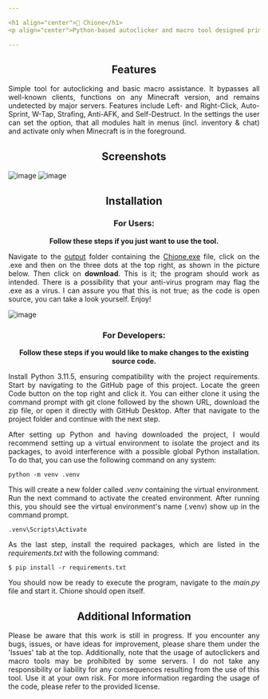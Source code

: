 ```yaml
---

<h1 align="center">🔮 Chione</h1>
<p align="center">Python-based autoclicker and macro tool designed primarily for the videogame Minecraft.</p>

---
```


<h2 align="center">Features</h2>

<div align="justify">
<p>Simple tool for autoclicking and basic macro assistance. It bypasses all well-known clients, functions on any Minecraft version, and remains undetected by major servers. Features include Left- and Right-Click, Auto-Sprint, W-Tap, Strafing, Anti-AFK, and Self-Destruct. In the settings the user can set the option, that all modules halt in menus (incl. inventory & chat) and activate only when Minecraft is in the foreground.</p>
</div>


<h2 align="center">Screenshots</h2>

![image](https://github.com/vs-marshall/Chione/assets/78146861/d434ac9b-96a9-4876-944b-0fd0303358bf)
![image](https://github.com/vs-marshall/Chione/assets/78146861/4ebb5697-cb38-434d-b43e-12976c082a42)

<h2 align="center">Installation</h2>

<h3 align="center">For Users:</h3>

<div align="center">
<p><b>Follow these steps if you just want to use the tool.</b></p>
</div>

<div align="justify">
<p>Navigate to the <a href="https://github.com/vs-marshall/Chione/tree/main/output">output</a> folder containing the <a href="https://github.com/vs-marshall/Chione/blob/main/output/Chione.exe">Chione.exe</a> file, click on the .exe and then on the three dots at the top right, as shown in the picture below. Then click on <b>download</b>. This is it; the program should work as intended. There is a possibility that your anti-virus program may flag the  .exe as a virus. I can assure you that this is not true; as the code is open source, you can take a look yourself. Enjoy!</p>
</div>

![image](https://github.com/vs-marshall/Chione/assets/78146861/4e87dae6-ab53-4961-ab40-b21b161076a0)

<h3 align="center">For Developers:</h3>

<div align="center">
<p><b>Follow these steps if you would like to make changes to the existing source code.</b></p>
</div>

<div align="justify">
<p>Install Python 3.11.5, ensuring compatibility with the project requirements. Start by navigating to the GitHub page of this project. Locate the green Code button on the top right and click it. You can either clone it using the command prompt with git clone followed by the shown URL, download the zip file, or open it directly with GitHub Desktop. After that navigate to the project folder and continue with the next step.</p>
</div>

<div align="justify">
<p>After setting up Python and having downloaded the project, I would recommend setting up a virtual environment to isolate the project and its packages, to avoid interference with a possible global Python installation. To do that, you can use the following command on any system:</p>
</div>

```
python -m venv .venv
```

<div align="justify">
<p>This will create a new folder called <i>.venv</i> containing the virtual environment. Run the next command to activate the created environment. After running this, you should see the virtual environment's name (.venv) show up in the command prompt.</p>
</div>

```
.venv\Scripts\Activate
```

<div align="justify">
<p>As the last step, install the required packages, which are listed in the <i>requirements.txt</i> with the following command:</p>
</div>

```
$ pip install -r requirements.txt
```

<div align="justify">
<p>You should now be ready to execute the program, navigate to the <i>main.py</i> file and start it. Chione should open itself.</p>
</div>


<h2 align="center">Additional Information</h2>

<div align="justify">
<p>Please be aware that this work is still in progress. If you encounter any bugs, issues, or have ideas for improvement, please share them under the 'Issues' tab at the top. Additionally, note that the usage of autoclickers and macro tools may be prohibited by some servers. I do not take any responsibility or liability for any consequences resulting from the use of this tool. Use it at your own risk. For more information regarding the usage of the code, please refer to the provided license.</p>
</div>
